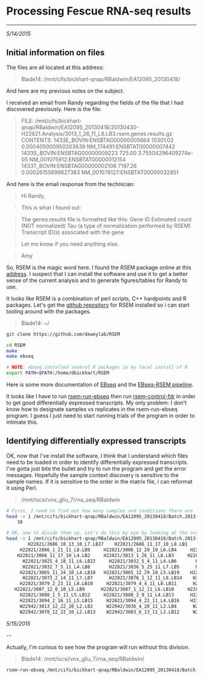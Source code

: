 # Processing Fescue RNA-seq results
---
*5/14/2015*

## Initial information on files

The files are all located at this address:

> Blade14: /mnt/cifs/bickhart-qnap/RBaldwin/EA12095_20130418/

And here are my previous notes on the subject. 

I received an email from Randy regarding the fields of the file that I had discovered previously. Here is the file:

> FILE:  /mnt/cifs/bickhart-qnap/RBaldwin/EA12095_20130418/20130430-H22821.Analysis/3013_1_26_11_L8.LB3.rsem.genes.results.gz 
CONTENTS:
1433E_BOVIN:ENSBTAG00000005664      10301.02              0.000405000950203639  NM_174491:ENSBTAT00000007442
1433S_BOVIN:ENSBTAG00000009223      725.00   3.75504296409274e-05   NM_001075912:ENSBTAT00000012154
1433T_BOVIN:ENSBTAG00000002108      7197.26 0.00026155699827383     NM_001078127:ENSBTAT00000032851

And here is the email response from the technician:

> Hi Randy,

>This is what I found out:

>The genes.results file is formatted like this:
Gene ID
Estimated count (NOT normalized)
Tau (a type of normalization performed by RSEM)
Transcript ID(s) associated with the gene

>Let me know if you need anything else.

>Amy

So, RSEM is the magic word here. I found the RSEM package online at this [address](http://deweylab.biostat.wisc.edu/rsem/README.html). I suspect that I can install the software and use it to get a better sense of the current analysis and to generate figures/tables for Randy to use. 

It looks like RSEM is a combination of perl scripts, C++ hardpoints and R packages. Let's get the [github repository](https://github.com/deweylab/RSEM) for RSEM installed so i can start tooling around with the packages.

> Blade14: ~/

```bash
git clone https://github.com/deweylab/RSEM

cd RSEM
make
make ebseq

# NOTE: ebseq installed several R packages in my local install of R
export PATH=$PATH:/home/dbickhart/RSEM
```
Here is some more documentation of [EBseq](https://www.biostat.wisc.edu/~kendzior/EBSEQ/) and the [EBseq-RSEM pipeline](http://deweylab.biostat.wisc.edu/rsem/rsem-run-ebseq.html). 

It looks like I have to run [rsem-run-ebseq](http://deweylab.biostat.wisc.edu/rsem/rsem-run-ebseq.html) then run [rsem-control-fdr](http://deweylab.biostat.wisc.edu/rsem/rsem-control-fdr.html) in order to get good differentially expressed transcripts. My only problem: I don't know how to designate samples vs replicates in the rsem-run-ebseq program. I guess I just need to start running trials of the program in order to intimate this.

## Identifying differentially expressed transcripts

OK, now that I've install the software, I think that I understand which files need to be loaded in order to identify differentially expressed transcripts. I've gotta just bite the bullet and try to run the program and get the error messages. Hopefully the sample context discovery is sensitive to the sample names. If it is sensitive to the order in the matrix file, I can reformat it using Perl.

> /mnt/iscsi/vnx_gliu_7/rna_seq/RBaldwin

```bash
# First, I need to find out how many samples and conditions there are
head -n 1 /mnt/cifs/bickhart-qnap/RBaldwin/EA12095_20130418/Batch.2013-04-18/rsem_gnorm_matrix.txt | perl -lane 'print scalar(@F);'
	39

# OK, now to divide them up. Let's do this by eye by looking at the organization of the sample names in the matrix header
head -n 1 /mnt/cifs/bickhart-qnap/RBaldwin/EA12095_20130418/Batch.2013-04-18/rsem_gnorm_matrix.txt
        H22821/2686_10_13_10_L7.LB27    H22821/2686_11_17_10_L8.LB1     H22821/2819_10_20_10_L7.LB8
     H22821/2866_1_21_11_L8.LB9     H22821/3006_12_29_10_L6.LB4     H22821/3006_1_31_11_L6.LB5  
    H22821/3008_11_17_10_L4.LB2     H22821/3013_1_26_11_L8.LB3     H22821/3025_2_9_11_L4.LB21
      H22821/3025_4_18_11_L6.LB22     H22821/3032_5_4_11_L4.LB6       H22821/3032_6_8_11_L6.LB7
      H22821/3032_7_5_11_L4.LB8       H22821/3036_5_25_11_L7.LB5      H22821/3041_12_30_10_L5.LB3
     H22821/3065_11_24_10_L4.LB18   H22821/3065_12_29_10_L5.LB19    H22821/3073_12_8_10_L7.LB6
      H22821/3073_2_14_11_L7.LB7      H22821/3076_1_12_11_L8.LB14    H22821/3076_2_18_11_L7.LB15
     H22821/3079_2_23_11_L8.LB10     H22821/3079_4_4_11_L8.LB11      H22821/3085_12_29_10_L5.LB23
   H22821/3087_12_8_10_L5.LB9      H22821/3087_1_12_11_L6.LB10     H22821/3087_2_16_11_L5.LB11
     H22821/3088_1_5_11_L5.LB12     H22821/3088_2_9_11_L4.LB13      H22821/3088_3_11_11_L6.LB14
     H22821/3094_2_16_11_L5.LB15     H22821/3094_4_22_11_L4.LB16    H22821/3097_3_16_11_L6.LB20
     W22942/3013_12_22_10_L2.LB2     W22942/3036_4_20_11_L2.LB4      W22942/3077_3_7_11_L2.LB16
     W22942/3078_12_22_10_L2.LB13    W22942/3083_6_13_11_L2.LB12     W22942/3085_2_2_11_L2.LB25
```

*5/15/2015*

--

Actually, I'm curious to see how the program will run without this division. 

> Blade14: /mnt/iscsi/vnx_gliu_7/rna_seq/RBaldwin/

```bash
rsem-run-ebseq /mnt/cifs/bickhart-qnap/RBaldwin/EA12095_20130418/Batch.2013-04-18/rsem_gnorm_matrix.txt 3,3,3,3,3,3,3,3,3,3,3,3,3 first_try_disordered
```